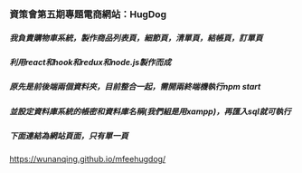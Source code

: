 ### 資策會第五期專題電商網站：HugDog
##### 我負責購物車系統，製作商品列表頁，細節頁，清單頁，結帳頁，訂單頁
##### 利用react和hook和redux和node.js製作而成
##### 原先是前後端兩個資料夾，目前整合一起，需開兩終端機執行npm start
##### 並設定資料庫系統的帳密和資料庫名稱(我們組是用xampp)，再匯入sql就可執行
##### 下面連結為網站頁面，只有單一頁
https://wunanqing.github.io/mfeehugdog/
